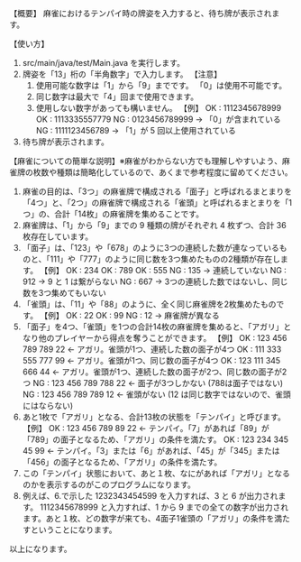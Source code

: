 【概要】
麻雀におけるテンパイ時の牌姿を入力すると、待ち牌が表示されます。

【使い方】
1. src/main/java/test/Main.java を実行します。
2. 牌姿を「13」桁の「半角数字」で入力します。
   【注意】
   1. 使用可能な数字は「1」から「9」までです。
      「0」は使用不可能です。
   2. 同じ数字は最大で「4」回まで使用できます。
   3. 使用しない数字があっても構いません。
   【例】
   OK : 1112345678999
   OK : 1113335557779
   NG : 0123456789999 -> 「0」が含まれている
   NG : 1111123456789 -> 「1」が 5 回以上使用されている
3. 待ち牌が表示されます。

【麻雀についての簡単な説明】※麻雀がわからない方でも理解しやすいよう、麻雀牌の枚数や種類は簡略化しているので、あくまで参考程度に留めてください。
1. 麻雀の目的は、「3つ」の麻雀牌で構成される「面子」と呼ばれるまとまりを「4つ」と、「2つ」の麻雀牌で構成される「雀頭」と呼ばれるまとまりを「1つ」の、合計「14枚」の麻雀牌を集めることです。
2. 麻雀牌は、「1」から「9」までの 9 種類の牌がそれぞれ 4 枚ずつ、合計 36 枚存在しています。
3. 「面子」は、「123」や「678」のように3つの連続した数が連なっているものと、「111」や「777」のように同じ数を3つ集めたものの2種類が存在します。
   【例】
   OK : 234
   OK : 789
   OK : 555
   NG : 135 -> 連続していない
   NG : 912 -> 9 と 1 は繋がらない
   NG : 667 -> 3つの連続した数ではないし、同じ数を3つ集めてもいない
4. 「雀頭」は、「11」や「88」のように、全く同じ麻雀牌を2枚集めたものです。
   【例】
   OK : 22
   OK : 99
   NG : 12 -> 麻雀牌が異なる
5. 「面子」を4つ、「雀頭」を1つの合計14枚の麻雀牌を集めると、「アガリ」となり他のプレイヤーから得点を奪うことができます。
   【例】
   OK : 123 456 789 789 22 <- アガリ。雀頭が1つ、連続した数の面子が4つ
   OK : 111 333 555 777 99 <- アガリ。雀頭が1つ、同じ数の面子が4つ
   OK : 123 111 345 666 44 <- アガリ。雀頭が1つ、連続した数の面子が2つ、同じ数の面子が2つ
   NG : 123 456 789 788 22 <- 面子が3つしかない (788は面子ではない)
   NG : 123 456 789 789 12 <- 雀頭がない (12 は同じ数字ではないので、雀頭にはならない)
6. あと1枚で「アガリ」となる、合計13枚の状態を「テンパイ」と呼びます。
   【例】
   OK : 123 456 789 89 22 <- テンパイ。「7」があれば「89」が「789」の面子となるため、「アガリ」の条件を満たす。
   OK : 123 234 345 45 99 <- テンパイ。「3」または「6」があれば、「45」が「345」または「456」の面子となるため、「アガリ」の条件を満たす。
7. この「テンパイ」状態において、あと１枚、なにがあれば「アガリ」となるのかを表示するのがこのプログラムになります。
8. 例えば、6.で示した 1232343454599 を入力すれば、3 と 6 が出力されます。
   1112345678999 と入力すれば、1 から 9 までの全ての数字が出力されます。あと１枚、どの数字が来ても、4面子1雀頭の「アガリ」の条件を満たすということになります。

以上になります。
